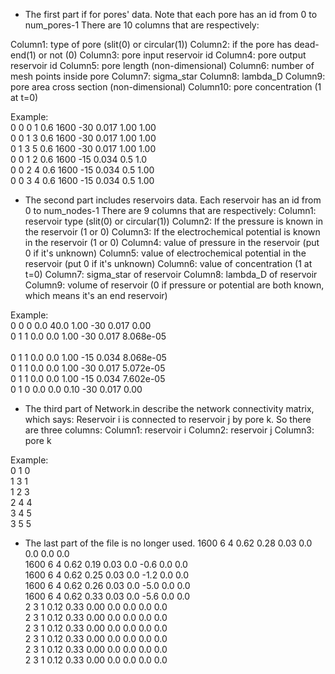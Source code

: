 - The first part if for pores' data. Note that each pore has an id from 0 to num_pores-1
There are 10 columns that are respectively:

Column1: type of pore (slit(0) or circular(1))
Column2: if the pore has dead-end(1) or not (0)
Column3: pore input reservoir id
Column4: pore output reservoir id
Column5: pore length (non-dimensional)
Column6: number of mesh points inside pore
Column7: sigma_star
Column8: lambda_D
Column9: pore area cross section (non-dimensional)
Column10: pore concentration (1 at t=0)

Example:<br/>
0 0 0 1 0.6 1600 -30 0.017 1.00 1.00<br/>
0 0 1 3 0.6 1600 -30 0.017 1.00 1.00<br/>
0 1 3 5 0.6 1600 -30 0.017 1.00 1.00<br/>
0 0 1 2 0.6 1600 -15 0.034 0.5 1.0<br/>
0 0 2 4 0.6 1600 -15 0.034 0.5 1.00<br/>
0 0 3 4 0.6 1600 -15 0.034 0.5 1.00<br/>

- The second part includes reservoirs data. Each reservoir has an id from 0 to num_nodes-1
There are 9 columns that are respectively:
Column1: reservoir type (slit(0) or circular(1))
Column2: If the pressure is known in the reservoir (1 or 0)
Column3: If the electrochemical potential is known in the reservoir (1 or 0)
Column4: value of pressure in the reservoir (put 0 if it's unknown)
Column5: value of electrochemical potential in the reservoir (put 0 if it's unknown)
Column6: value of concentration (1 at t=0)
Column7: sigma_star of reservoir
Column8: lambda_D of reservoir
Column9: volume of reservoir (0 if pressure or potential are both known, which means it's an end reservoir)

Example:    
0 0 0 0.0 40.0 1.00 -30 0.017 0.00<br/>
0 1 1 0.0 0.0 1.00 -30 0.017 8.068e-05<br/>  
0 1 1 0.0 0.0 1.00 -15 0.034 8.068e-05<br/>
0 1 1 0.0 0.0 1.00 -30 0.017 5.072e-05<br/>
0 1 1 0.0 0.0 1.00 -15 0.034 7.602e-05<br/>
0 1 0 0.0 0.0 0.10 -30 0.017 0.00<br/>

- The third part of Network.in describe the network connectivity matrix, which says:
Reservoir i is connected to reservoir j by pore k. So there are three columns:
Column1: reservoir i
Column2: reservoir j
Column3: pore k

Example:  
0 1 0<br/>
1 3 1<br/>
1 2 3<br/>
2 4 4<br/>
3 4 5<br/>
3 5 5<br/>

- The last part of the file is no longer used.
1600 6 4 0.62 0.28 0.03 0.0 0.0 0.0 0.0<br/>
1600 6 4 0.62 0.19 0.03 0.0 -0.6 0.0 0.0<br/>
1600 6 4 0.62 0.25 0.03 0.0 -1.2 0.0 0.0<br/>
1600 6 4 0.62 0.26 0.03 0.0 -5.0 0.0 0.0<br/>
1600 6 4 0.62 0.33 0.03 0.0 -5.6 0.0 0.0<br/>
2 3 1 0.12 0.33 0.00 0.0 0.0 0.0 0.0<br/>
2 3 1 0.12 0.33 0.00 0.0 0.0 0.0 0.0<br/>
2 3 1 0.12 0.33 0.00 0.0 0.0 0.0 0.0<br/>
2 3 1 0.12 0.33 0.00 0.0 0.0 0.0 0.0<br/>
2 3 1 0.12 0.33 0.00 0.0 0.0 0.0 0.0<br/>
2 3 1 0.12 0.33 0.00 0.0 0.0 0.0 0.0<br/>

